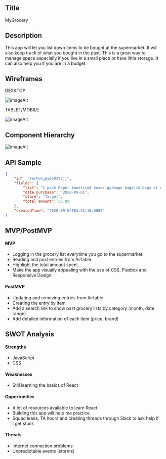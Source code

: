 ## Title

MyGrocery

## Description

This app will let you list down items to be bought at the supermarket. It will also keep track of what you bought in the past. This is a great way to manage space especially if you live in a small place or have little storage. It can also help you if you are in a budget.


## Wireframes

DESKTOP

![imageAlt](https://i.imgur.com/iCstccN.png)

TABLET/MOBILE

![imageAlt](https://i.imgur.com/ldTjc9W.png)

## Component Hierarchy

![imageAlt](https://i.imgur.com/8Q2fc0O.png)

## API Sample

```JSON
{
    "id": "recPwnjpy6oR3Y3jj",
    "fields": {
        "list": "1 pack Paper towels\n2 boxes garbage bags\n2 bags of chips\n5 tv dinners",
        "date purchase": "2020-09-01",
        "store": "Target",
        "total amount": 56.89
    },
    "createdTime": "2020-09-04T03:45:16.000Z"
}
```

## MVP/PostMVP

#### MVP 

- Logging in the grocery list everytime you go to the supermarket.
- Reading and post entries from Airtable.
- Highlight the total amount spent.
- Make the app visually appealing with the use of CSS, Flexbox and Responsive Design


#### PostMVP  

- Updating and removing entries from Airtable
- Creating the entry by item
- Add a search link to show past grocery lists by category (month, date range)
- Add detailed information of each item (price, brand)

## SWOT Analysis

#### Strengths

- JavaScript
- CSS

#### Weaknesses

- Still learning the basics of React

#### Opportunities

- A lot of resources available to learn React.
- Building this app will help me practice.
- Squad leads, TA hours and creating threads through Slack to ask help if I get stuck

#### Threats

- Internet connection problems
- Unpredictable events (storms)
